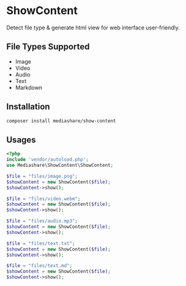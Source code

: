 # ShowContent
Detect file type & generate html view for web interface user-friendly.
## File Types Supported
- Image
- Video
- Audio
- Text
- Markdown
## Installation
```bash
composer install mediashare/show-content
```
## Usages
```php
<?php
include 'vendor/autoload.php';
use Mediashare\ShowContent\ShowContent;

$file = "files/image.png";
$showContent = new ShowContent($file);
$showContent->show();

$file = "files/video.webm";
$showContent = new ShowContent($file);
$showContent->show();

$file = "files/audio.mp3";
$showContent = new ShowContent($file);
$showContent->show();

$file = "files/text.txt";
$showContent = new ShowContent($file);
$showContent->show();

$file = "files/text.md";
$showContent = new ShowContent($file);
$showContent->show();
```